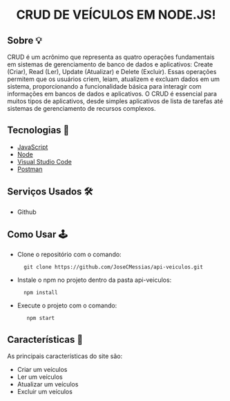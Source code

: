 
<h1 align="center">
  <p>CRUD DE VEÍCULOS EM NODE.JS!</p>
</h1>

## Sobre &#128161;
CRUD é um acrônimo que representa as quatro operações fundamentais em sistemas de gerenciamento de banco de dados e aplicativos: Create (Criar), Read (Ler), Update (Atualizar) e Delete (Excluir). Essas operações permitem que os usuários criem, leiam, atualizem e excluam dados em um sistema, proporcionando a funcionalidade básica para interagir com informações em bancos de dados e aplicativos. O CRUD é essencial para muitos tipos de aplicativos, desde simples aplicativos de lista de tarefas até sistemas de gerenciamento de recursos complexos.
  
## Tecnologias &#128126;

- [JavaScript](https://developer.mozilla.org/pt-BR/docs/Web/JavaScript)
- [Node](https://pt-br.legacy.reactjs.org/)
- [Visual Studio Code](https://code.visualstudio.com)
- [Postman](https://www.postman.com/downloads/)

## Serviços Usados &#128736;&#65039;

- Github

## Como Usar 	&#128377;&#65039;

- Clone o repositório com o comando:
    ```
      git clone https://github.com/JoseCMessias/api-veiculos.git
    ```
- Instale o npm no projeto dentro da pasta api-veiculos:
     ```
       npm install
     ```
- Execute o projeto com o comando:
    ```
       npm start
     ```

## Características 		&#128221;

As principais características do site são:
- Criar um veículos
- Ler um veículos
- Atualizar um veículos
- Excluir um veículos

